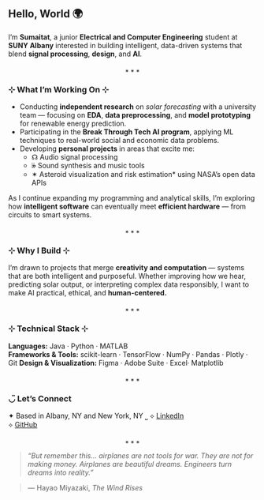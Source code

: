 ## Hello, World 🌍  

I’m **Sumaitat**, a junior **Electrical and Computer Engineering** student at **SUNY Albany** interested in building intelligent, data-driven systems that blend **signal processing**, **design**, and **AI**.  


<p align="center"> ⁎ ⁎ ⁎ </p>


### ⊹ What I’m Working On ⊹
- Conducting **independent research** on *solar forecasting* with a university team — focusing on **EDA**, **data preprocessing**, and **model prototyping** for renewable energy prediction.  
- Participating in the **Break Through Tech AI program**, applying ML techniques to real-world social and economic data problems.  
- Developing **personal projects** in areas that excite me:  
  - ☊ Audio signal processing  
  - 𝄫 Sound synthesis and music tools  
  - ✶ Asteroid visualization and risk estimation* using NASA’s open data APIs  

As I continue expanding my programming and analytical skills, I’m exploring how **intelligent software** can eventually meet **efficient hardware** — from circuits to smart systems.

<p align="center"> ⁎ ⁎ ⁎ </p>


###  ⊹ Why I Build  ⊹
I’m drawn to projects that merge **creativity and computation** — systems that are both intelligent and purposeful. Whether improving how we hear, predicting solar output, or interpreting complex data responsibly, I want to make AI practical, ethical, and **human-centered.**

<p align="center"> ⁎ ⁎ ⁎ </p>


###  ⊹ Technical Stack  ⊹
**Languages:** Java · Python · MATLAB  
**Frameworks & Tools:** scikit-learn · TensorFlow · NumPy · Pandas · Plotly · Git 
**Design & Visualization:** Figma · Adobe Suite · Excel· Matplotlib 

<p align="center"> ⁎ ⁎ ⁎ </p>


### ◡̈ Let’s Connect
✦ Based in Albany, NY and New York, NY
⎵
⟡ [LinkedIn](https://www.linkedin.com/in/sumaitate)  
⟡ [GitHub](https://github.com/esumaitat)  

<p align="center"> ⁎ ⁎ ⁎ </p>



> *“But remember this... airplanes are not tools for war. They are not for making money. Airplanes are beautiful dreams. Engineers turn dreams into reality.”*

> ― Hayao Miyazaki, *The Wind Rises* 
